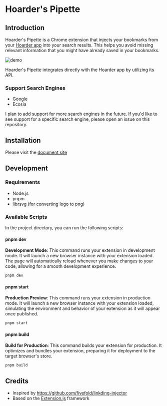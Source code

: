 # Hoarder's Pipette

## Introduction

Hoarder's Pipette is a Chrome extension that injects your bookmarks from your [Hoarder app](https://hoarder.app) into your search results. This helps you avoid missing relevant information that you might have already saved in your bookmarks. 

![demo](/assets/demo.png)

Hoarder's Pipette integrates directly with the Hoarder app by utilizing its API. 

### Support Search Engines

- Google
- Ecosia

I plan to add support for more search engines in the future. If you'd like to see support for a specific search engine, please open an issue on this repository.

## Installation

Please visit the [document site](https://dansnow.github.io/hoarder-pipette/guides/installation/)

## Development

### Requirements

- Node.js
- pnpm
- librsvg (for converting logo to png)


### Available Scripts

In the project directory, you can run the following scripts:

#### pnpm dev

**Development Mode**: This command runs your extension in development mode. It will launch a new browser instance with your extension loaded. The page will automatically reload whenever you make changes to your code, allowing for a smooth development experience.

```bash
pnpm dev
```

#### pnpm start

**Production Preview**: This command runs your extension in production mode. It will launch a new browser instance with your extension loaded, simulating the environment and behavior of your extension as it will appear once published.

```bash
pnpm start
```

#### pnpm build

**Build for Production**: This command builds your extension for production. It optimizes and bundles your extension, preparing it for deployment to the target browser's store.

```bash
pnpm build
```

## Credits

- Inspired by https://github.com/fivefold/linkding-injector
- Based on the [Extension.js](https://extension.js.org) framework
